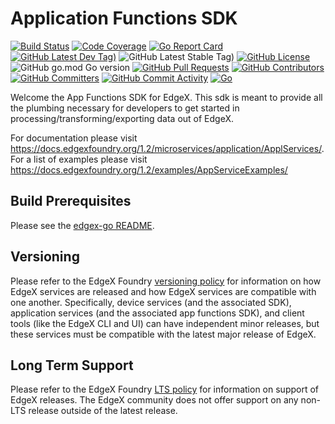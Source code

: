 
# Application Functions SDK
[![Build Status](https://jenkins.edgexfoundry.org/view/EdgeX%20Foundry%20Project/job/edgexfoundry/job/app-functions-sdk-go/job/main/badge/icon)](https://jenkins.edgexfoundry.org/view/EdgeX%20Foundry%20Project/job/edgexfoundry/job/app-functions-sdk-go/job/main/) [![Code Coverage](https://codecov.io/gh/edgexfoundry/app-functions-sdk-go/branch/main/graph/badge.svg?token=E4uzIvukPu)](https://codecov.io/gh/edgexfoundry/app-functions-sdk-go) [![Go Report Card](https://goreportcard.com/badge/github.com/edgexfoundry/app-functions-sdk-go)](https://goreportcard.com/report/github.com/edgexfoundry/app-functions-sdk-go) [![GitHub Latest Dev Tag)](https://img.shields.io/github/v/tag/edgexfoundry/app-functions-sdk-go?include_prereleases&sort=semver&label=latest-dev)](https://github.com/edgexfoundry/app-functions-sdk-go/tags) ![GitHub Latest Stable Tag)](https://img.shields.io/github/v/tag/edgexfoundry/app-functions-sdk-go?sort=semver&label=latest-stable) [![GitHub License](https://img.shields.io/github/license/edgexfoundry/app-functions-sdk-go)](https://choosealicense.com/licenses/apache-2.0/) ![GitHub go.mod Go version](https://img.shields.io/github/go-mod/go-version/edgexfoundry/app-functions-sdk-go) [![GitHub Pull Requests](https://img.shields.io/github/issues-pr-raw/edgexfoundry/app-functions-sdk-go)](https://github.com/edgexfoundry/app-functions-sdk-go/pulls) [![GitHub Contributors](https://img.shields.io/github/contributors/edgexfoundry/app-functions-sdk-go)](https://github.com/edgexfoundry/app-functions-sdk-go/contributors) [![GitHub Committers](https://img.shields.io/badge/team-committers-green)](https://github.com/orgs/edgexfoundry/teams/app-functions-sdk-go-committers/members) [![GitHub Commit Activity](https://img.shields.io/github/commit-activity/m/edgexfoundry/app-functions-sdk-go)](https://github.com/edgexfoundry/app-functions-sdk-go/commits) [![Go](https://github.com/edgexfoundry/app-functions-sdk-go/actions/workflows/go.yml/badge.svg)](https://github.com/edgexfoundry/app-functions-sdk-go/actions/workflows/go.yml)

Welcome the App Functions SDK for EdgeX. This sdk is meant to provide all the plumbing necessary for developers to get started in processing/transforming/exporting data out of EdgeX. 

For documentation please visit https://docs.edgexfoundry.org/1.2/microservices/application/ApplServices/.
For a list of examples please visit https://docs.edgexfoundry.org/1.2/examples/AppServiceExamples/

## Build Prerequisites

Please see the [edgex-go README](https://github.com/edgexfoundry/edgex-go/blob/master/README.md).

## Versioning

Please refer to the EdgeX Foundry [versioning policy](https://wiki.edgexfoundry.org/pages/viewpage.action?pageId=21823969) for information on how EdgeX services are released and how EdgeX services are compatible with one another.  Specifically, device services (and the associated SDK), application services (and the associated app functions SDK), and client tools (like the EdgeX CLI and UI) can have independent minor releases, but these services must be compatible with the latest major release of EdgeX.

## Long Term Support

Please refer to the EdgeX Foundry [LTS policy](https://wiki.edgexfoundry.org/display/FA/Long+Term+Support) for information on support of EdgeX releases. The EdgeX community does not offer support on any non-LTS release outside of the latest release.